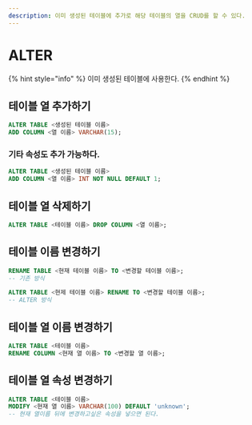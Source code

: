 ```yaml
---
description: 이미 생성된 테이블에 추가로 해당 테이블의 열을 CRUD를 할 수 있다.
---
```


# ALTER

{% hint style="info" %}
이미 생성된 테이블에 사용한다.
{% endhint %}

## 테이블 열 추가하기

```sql
ALTER TABLE <생성된 테이블 이름>
ADD COLUMN <열 이름> VARCHAR(15);
```

### 기타 속성도 추가 가능하다.

```sql
ALTER TABLE <생성된 테이블 이름>
ADD COLUMN <열 이름> INT NOT NULL DEFAULT 1;
```



## 테이블 열 삭제하기

```sql
ALTER TABLE <테이블 이름> DROP COLUMN <열 이름>;
```



## 테이블 이름 변경하기

```sql
RENAME TABLE <현재 테이블 이름> TO <변경할 테이블 이름>;
-- 기존 방식

ALTER TABLE <현제 테이블 이름> RENAME TO <변경할 테이블 이름>;
-- ALTER 방식
```



## 테이블 열 이름 변경하기

```sql
ALTER TABLE <테이블 이름>
RENAME COLUMN <현재 열 이름> TO <변경할 열 이름>;
```



## 테이블 열 속성 변경하기

```sql
ALTER TABLE <테이블 이름>
MODIFY <현재 열 이름> VARCHAR(100) DEFAULT 'unknown';
-- 현재 열이름 뒤에 변경하고싶은 속성을 넣으면 된다.
```

